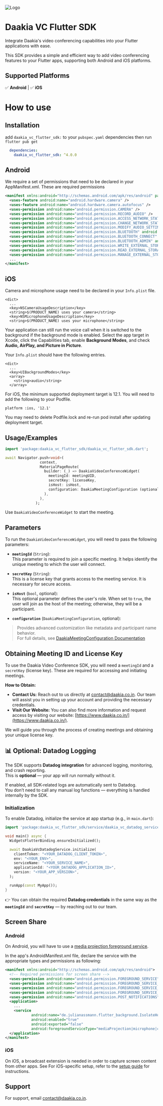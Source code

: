 ![Logo](https://www.daakia.co.in/assets/images/frontend/logo-dark.svg)

# Daakia VC Flutter SDK
Integrate Daakia's video conferencing capabilities into your Flutter applications with ease.

This SDK provides a simple and efficient way to add video conferencing features to your Flutter apps, supporting both Android and iOS platforms.

## Supported Platforms
✅ **Android**  | ✅ **iOS**


# How to use



## Installation

add ``daakia_vc_flutter_sdk:`` to your ``pubspec.yaml`` dependencies then run ``flutter pub get``

```yaml
  dependencies:
    daakia_vc_flutter_sdk: ^4.0.0
```



## Android
We require a set of permissions that need to be declared in your AppManifest.xml. These are required permissions

```xml
<manifest xmlns:android="http://schemas.android.com/apk/res/android" package="com.your.package">
  <uses-feature android:name="android.hardware.camera" />
  <uses-feature android:name="android.hardware.camera.autofocus" />
  <uses-permission android:name="android.permission.CAMERA" />
  <uses-permission android:name="android.permission.RECORD_AUDIO" />
  <uses-permission android:name="android.permission.ACCESS_NETWORK_STATE" />
  <uses-permission android:name="android.permission.CHANGE_NETWORK_STATE" />
  <uses-permission android:name="android.permission.MODIFY_AUDIO_SETTINGS" />
  <uses-permission android:name="android.permission.BLUETOOTH" android:maxSdkVersion="30" />
  <uses-permission android:name="android.permission.BLUETOOTH_CONNECT" />
  <uses-permission android:name="android.permission.BLUETOOTH_ADMIN" android:maxSdkVersion="30" />
  <uses-permission android:name="android.permission.WRITE_EXTERNAL_STORAGE" />
  <uses-permission android:name="android.permission.READ_EXTERNAL_STORAGE" />
  <uses-permission android:name="android.permission.MANAGE_EXTERNAL_STORAGE"/>
  ...
</manifest>
```
## iOS

Camera and microphone usage need to be declared in your `Info.plist` file.

```
<dict>
  ...
  <key>NSCameraUsageDescription</key>
  <string>$(PRODUCT_NAME) uses your camera</string>
  <key>NSMicrophoneUsageDescription</key>
  <string>$(PRODUCT_NAME) uses your microphone</string>
```

Your application can still run the voice call when it is switched to the background if the background mode is enabled. Select the app target in Xcode, click the Capabilities tab, enable __Background Modes__, and check __Audio, AirPlay, and Picture in Picture__.

Your `Info.plist` should have the following entries.

```
<dict>
  ...
  <key>UIBackgroundModes</key>
  <array>
    <string>audio</string>
  </array>
```

For iOS, the minimum supported deployment target is 12.1. You will need to add the following to your Podfile.

```
platform :ios, '12.1'
```

You may need to delete Podfile.lock and re-run pod install after updating deployment target.
## Usage/Examples

```dart
import 'package:daakia_vc_flutter_sdk/daakia_vc_flutter_sdk.dart';

await Navigator.push<void>(
                context,
                MaterialPageRoute(
                  builder: (_) => DaakiaVideoConferenceWidget(
                    meetingId: meetingUID,
                    secretKey: licenseKey,
                    isHost: isHost,
                    configuration: DaakiaMeetingConfiguration (optional),
                  ),
                ),
              );
```

Use ``DaakiaVideoConferenceWidget`` to start the meeting.


## Parameters

To run the `DaakiaVideoConferenceWidget`, you will need to pass the following parameters:

- **`meetingId`** (`String`):  
  This parameter is required to join a specific meeting. It helps identify the unique meeting to which the user will connect.

- **`secretKey`** (`String`):  
  This is a license key that grants access to the meeting service. It is necessary for secure access.

- **`isHost`** (`bool`, optional):  
  This optional parameter defines the user's role. When set to `true`, the user will join as the host of the meeting; otherwise, they will be a participant.

- **`configuration`** (`DaakiaMeetingConfiguration`, optional):
> Provides advanced customization like metadata and participant name behavior.  
> For full details, see [DaakiaMeetingConfiguration Documentation](doc/DaakiaMeetingConfiguration.md)


## Obtaining Meeting ID and License Key

To use the Daakia Video Conference SDK, you will need a `meetingId` and a `secretKey` (license key). These are required for accessing and initiating meetings.

**How to Obtain:**

* **Contact Us:** Reach out to us directly at [contact@daakia.co.in](mailto:contact@daakia.co.in). Our team will assist you in setting up your account and providing the necessary credentials.
* **Visit Our Website:** You can also find more information and request access by visiting our website: [https://www.daakia.co.in/](https://www.daakia.co.in/).

We will guide you through the process of creating meetings and obtaining your unique license key.

## 📊 Optional: Datadog Logging

The SDK supports **Datadog integration** for advanced logging, monitoring, and crash reporting.  
This is **optional** — your app will run normally without it.

If enabled, all SDK-related logs are automatically sent to Datadog.  
You don’t need to call any manual log functions — everything is handled internally by the SDK.

### Initialization

To enable Datadog, initialize the service at app startup (e.g., in `main.dart`):

```dart
import 'package:daakia_vc_flutter_sdk/service/daakia_vc_datadog_service.dart';

void main() async {
  WidgetsFlutterBinding.ensureInitialized();

  await DaakiaVcDatadogService.initialize(
    clientToken: "<YOUR_DATADOG_CLIENT_TOKEN>",
    env: "<YOUR_ENV>",
    serviceName: "<YOUR_SERVICE_NAME>",
    applicationId: "<YOUR_DATADOG_APPLICATION_ID>",
    version: "<YOUR_APP_VERSION>",
  );

  runApp(const MyApp());
}
```

👉 You can obtain the required **Datadog credentials** in the same way as the **`meetingId`** and **`secretKey`** — by reaching out to our team.

## Screen Share

### Android

On Android, you will have to use a
[media projection foreground service](https://developer.android.com/develop/background-work/services/fg-service-types#media-projection).

In the app's AndroidManifest.xml file, declare the service with the appropriate types and permissions as following:

```xml
<manifest xmlns:android="http://schemas.android.com/apk/res/android">
  <!-- Required permissions for screen share -->
  <uses-permission android:name="android.permission.FOREGROUND_SERVICE" />
  <uses-permission android:name="android.permission.FOREGROUND_SERVICE_MEDIA_PROJECTION" />
  <uses-permission android:name="android.permission.FOREGROUND_SERVICE_CAMERA"/>
  <uses-permission android:name="android.permission.FOREGROUND_SERVICE_MICROPHONE"/>
  <uses-permission android:name="android.permission.POST_NOTIFICATIONS" />
  <application>
    ...
    <service
            android:name="de.julianassmann.flutter_background.IsolateHolderService"
            android:enabled="true"
            android:exported="false"
            android:foregroundServiceType="mediaProjection|microphone|camera" />
  </application>
</manifest>
```
### iOS
On iOS, a broadcast extension is needed in order to capture screen content from other apps. See For iOS-specific setup, refer to the [setup guide](example/ios/README.md) for instructions.
## Support

For support, email contact@daakia.co.in.